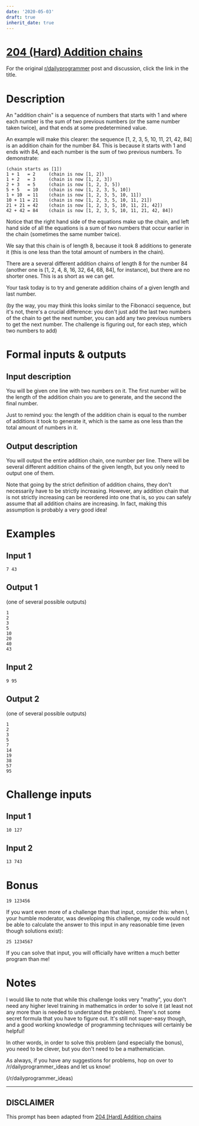 ```yaml
---
date: '2020-05-03'
draft: true
inherit_date: true
---
```


# [204 (Hard) Addition chains](https://www.reddit.com/r/dailyprogrammer/comments/2y5ziw/20150306_challenge_204_hard_addition_chains/)

For the original [r/dailyprogrammer](https://www.reddit.com/r/dailyprogrammer/) post and discussion, click the link in the title.

# Description
An "addition chain" is a sequence of numbers that starts with 1 and where each number is the sum of two previous numbers (or the same number taken twice), and that ends at some predetermined value. 

An example will make this clearer: the sequence [1, 2, 3, 5, 10, 11, 21, 42, 84] is an addition chain for the number 84. This is because it starts with 1 and ends with 84, and each number is the sum of two previous numbers. To demonstrate:


```
(chain starts as [1])
1 + 1   = 2     (chain is now [1, 2]) 
1 + 2   = 3     (chain is now [1, 2, 3]) 
2 + 3   = 5     (chain is now [1, 2, 3, 5]) 
5 + 5   = 10    (chain is now [1, 2, 3, 5, 10]) 
1 + 10  = 11    (chain is now [1, 2, 3, 5, 10, 11]) 
10 + 11 = 21    (chain is now [1, 2, 3, 5, 10, 11, 21]) 
21 + 21 = 42    (chain is now [1, 2, 3, 5, 10, 11, 21, 42]) 
42 + 42 = 84    (chain is now [1, 2, 3, 5, 10, 11, 21, 42, 84])
```
Notice that the right hand side of the equations make up the chain, and left hand side of all the equations is a sum of two numbers that occur earlier in the chain (sometimes the same number twice). 

We say that this chain is of length 8, because it took 8 additions to generate it (this is one less than the total amount of numbers in the chain). 

There are a several different addition chains of length 8 for the number 84 (another one is [1, 2, 4, 8, 16, 32, 64, 68, 84], for instance), but there are no shorter ones. This is as short as we can get. 

Your task today is to try and generate addition chains of a given length and last number. 

(by the way, you may think this looks similar to the Fibonacci sequence, but it's not, there's a crucial difference: you don't just add the last two numbers of the chain to get the next number, you can add any two previous numbers to get the next number. The challenge is figuring out, for each step, which two numbers to add)

# Formal inputs & outputs
## Input description
You will be given one line with two numbers on it. The first number will be the length of the addition chain you are to generate, and the second the final number. 

Just to remind you: the length of the addition chain is equal to the number of additions it took to generate it, which is the same as one less than the total amount of numbers in it.  

## Output description
You will output the entire addition chain, one number per line. There will be several different addition chains of the given length, but you only need to output one of them. 

Note that going by the strict definition of addition chains, they don't necessarily have to be strictly increasing. However, any addition chain that is not strictly increasing can be reordered into one that is, so you can safely assume that all addition chains are increasing. In fact, making this assumption is probably a very good idea! 

# Examples
## Input 1

```
7 43
```
## Output 1
(one of several possible outputs)


```
1
2
3
5
10
20
40
43
```
## Input 2

```
9 95
```
## Output 2
(one of several possible outputs)


```
1
2
3
5
7
14
19
38
57
95
```
# Challenge inputs
## Input 1

```
10 127
```
## Input 2

```
13 743
```
# Bonus

```
19 123456
```
If you want even more of a challenge than that input, consider this: when I, your humble moderator, was developing this challenge, my code would not be able to calculate the answer to this input in any reasonable time (even though solutions exist): 


```
25 1234567
```
If you can solve that input, you will officially have written a much better program than me!

# Notes
I would like to note that while this challenge looks very "mathy", you don't need any higher level training in mathematics in order to solve it (at least not any more than is needed to understand the problem). There's not some secret formula that you have to figure out. It's still not super-easy though, and a good working knowledge of programming techniques will certainly be helpful!

In other words, in order to solve this problem (and especially the bonus), you need to be clever, but you don't need to be a mathematician. 

As always, if you have any suggestions for problems, hop on over to /r/dailyprogrammer_ideas and let us know!

(/r/dailyprogrammer_ideas)

----
## **DISCLAIMER**
This prompt has been adapted from [204 [Hard] Addition chains](https://www.reddit.com/r/dailyprogrammer/comments/2y5ziw/20150306_challenge_204_hard_addition_chains/
)

